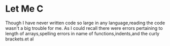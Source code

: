# Let Me C

Though I have never written code so large in any language,reading the code wasn't a big trouble for me. As I could recall there were errors pertaining to length of arrays,spelling errors in name of functions,indents,and the curly brackets.et al
